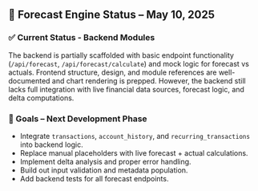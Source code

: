 
## 🔄 Forecast Engine Status – May 10, 2025

### ✅ Current Status - Backend Modules

The backend is partially scaffolded with basic endpoint functionality (`/api/forecast`, `/api/forecast/calculate`) and mock logic for forecast vs actuals. Frontend structure, design, and module references are well-documented and chart rendering is prepped. However, the backend still lacks full integration with live financial data sources, forecast logic, and delta computations.

### 🌟 Goals – Next Development Phase

* Integrate `transactions`, `account_history`, and `recurring_transactions` into backend logic.
* Replace manual placeholders with live forecast + actual calculations.
* Implement delta analysis and proper error handling.
* Build out input validation and metadata population.
* Add backend tests for all forecast endpoints.
